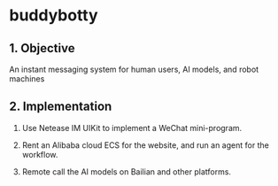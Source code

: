 # buddybotty

## 1. Objective

An instant messaging system for human users, AI models, and robot machines

## 2. Implementation

1. Use Netease IM UIKit to implement a WeChat mini-program.

2. Rent an Alibaba cloud ECS for the website, and run an agent for the workflow.
   
3. Remote call the AI models on Bailian and other platforms.

   
